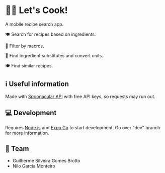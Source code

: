 # :cook: Let's Cook!

A mobile recipe search app.

:plate_with_cutlery: Search for recipes based on ingredients.

:muscle: Filter by macros.

:twisted_rightwards_arrows: Find ingredient substitutes and convert units.

:plate_with_cutlery: Find similar recipes.

## :information_source: Useful information

Made with [Spoonacular API](https://spoonacular.com/food-api) with free API keys, so requests may run out.

## :computer: Development

Requires [Node.js](https://nodejs.org/en/download) and [Expo Go](https://docs.expo.dev/get-started/installation/) to start development.
Go over "dev" branch for more information.

## :busts_in_silhouette: Team

- Guilherme Silveira Gomes Brotto
- Nilo Garcia Monteiro
